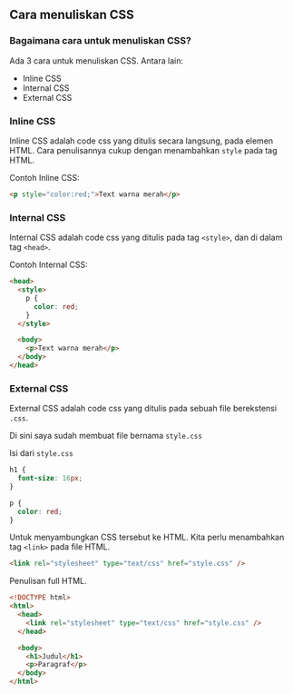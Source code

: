 ## Cara menuliskan CSS

### Bagaimana cara untuk menuliskan CSS?

Ada 3 cara untuk menuliskan CSS. Antara lain:

- Inline CSS
- Internal CSS
- External CSS

### Inline CSS

Inline CSS adalah code css yang ditulis secara langsung, pada elemen HTML. Cara penulisannya cukup dengan menambahkan `style` pada tag HTML.

Contoh Inline CSS:

```html
<p style="color:red;">Text warna merah</p>
```

### Internal CSS

Internal CSS adalah code css yang ditulis pada tag `<style>`, dan di dalam tag `<head>`.

Contoh Internal CSS:

```html
<head>
  <style>
    p {
      color: red;
    }
  </style>

  <body>
    <p>Text warna merah</p>
  </body>
</head>
```

### External CSS

External CSS adalah code css yang ditulis pada sebuah file berekstensi `.css`.

Di sini saya sudah membuat file bernama `style.css`

Isi dari `style.css`

```css
h1 {
  font-size: 16px;
}

p {
  color: red;
}
```

Untuk menyambungkan CSS tersebut ke HTML. Kita perlu menambahkan tag `<link>` pada file HTML.

```html
<link rel="stylesheet" type="text/css" href="style.css" />
```

Penulisan full HTML.

```html
<!DOCTYPE html>
<html>
  <head>
    <link rel="stylesheet" type="text/css" href="style.css" />
  </head>

  <body>
    <h1>Judul</h1>
    <p>Paragraf</p>
  </body>
</html>
```
